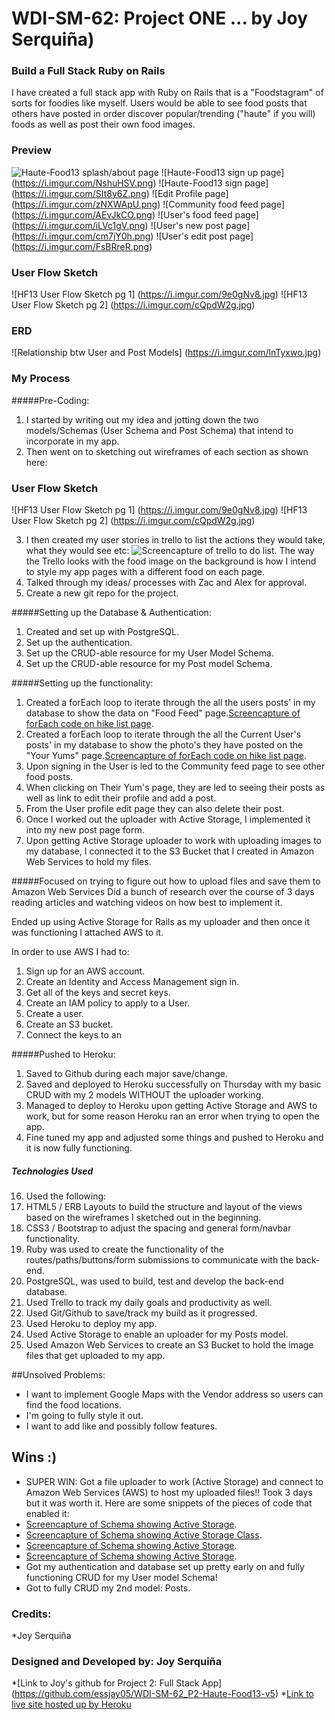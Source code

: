 # WDI-SM-62: Project ONE ... by Joy Serquiña)
### Build a Full Stack Ruby on Rails
I have created a full stack app with Ruby on Rails that is a "Foodstagram" of sorts for foodies like myself. Users would be able to see food posts that others have posted in order discover popular/trending ("haute" if you will) foods as well as post their own food images.



### Preview
![Haute-Food13 splash/about page](https://i.imgur.com/8RTwrml.png)
![Haute-Food13 sign up page] (https://i.imgur.com/NshuHSV.png)
![Haute-Food13 sign  page] (https://i.imgur.com/SIt8y6Z.png)
![Edit Profile page] (https://i.imgur.com/zNXWApU.png)
![Community food feed page] (https://i.imgur.com/AEvJkCO.png)
![User's food feed page] (https://i.imgur.com/iLVc1gV.png)
![User's new post page] (https://i.imgur.com/cm7jY0h.png)
![User's edit post page] (https://i.imgur.com/FsBRreR.png)


### User Flow Sketch
![HF13 User Flow Sketch pg 1] (https://i.imgur.com/9e0gNv8.jpg)
![HF13 User Flow Sketch pg 2] (https://i.imgur.com/cQpdW2g.jpg)


### ERD

![Relationship btw User and Post Models] (https://i.imgur.com/lnTyxwo.jpg)


### My Process
#####Pre-Coding:
1. I started by writing out my idea and jotting down the two models/Schemas (User Schema and Post Schema) that intend to incorporate in my app. 
2. Then went on to sketching out wireframes of each section as shown here:
### User Flow Sketch
![HF13 User Flow Sketch pg 1] (https://i.imgur.com/9e0gNv8.jpg)
![HF13 User Flow Sketch pg 2] (https://i.imgur.com/cQpdW2g.jpg)

3. I then created my user stories in trello to list the actions they would take, what they would see etc: ![Screencapture of trello to do list](https://i.imgur.com/SFJ3lma.png). The way the Trello looks with the food image on the background is how I intend to style my app pages with a different food on each page.
5. Talked through my ideas/ processes with Zac and Alex for approval.
6. Create a new git repo for the project.

#####Setting up the Database & Authentication:
1. Created and set up with PostgreSQL.
2. Set up the authentication.
3. Set up the CRUD-able resource for my User Model Schema.
4. Set up the CRUD-able resource for my Post model Schema.


#####Setting up the functionality:
1. Created a forEach loop to iterate through the all the users posts' in my database to show the data on "Food Feed" page.[Screencapture of forEach code on hike list page](https://i.imgur.com/6WwNmeE.png).
2. Created a forEach loop to iterate through the all the Current User's posts' in my database to show the photo's they have posted on the "Your Yums" page.[Screencapture of forEach code on hike list page](https://i.imgur.com/4N8nhYr.png).
3. Upon signing in the User is led to the Community feed page to see other food posts.
4. When clicking on Their Yum's page, they are led to seeing their posts as well as link to edit their profile and add a post.
5. From the User profile edit page they can also delete their post.
6. Once I worked out the uploader with Active Storage, I implemented it into my new post page form.
7. Upon getting Active Storage uploader to work with uploading images to my database, I connected it to the S3 Bucket that I created in Amazon Web Services to hold my files.

#####Focused on trying to figure out how to upload files and save them to Amazon Web Services
Did a bunch of research over the course of 3 days reading articles and watching videos on how best to implement it.

Ended up using Active Storage for Rails as my uploader and then once it was functioning I attached AWS to it.

In order to use AWS I had to: 
1. Sign up for an AWS account.
2. Create an Identity and Access Management sign in.
3. Get all of the keys and secret keys.
4. Create an IAM policy to apply to a User.
5. Create a user.
6. Create an S3 bucket.
7. Connect the keys to an 

#####Pushed to Heroku:
1. Saved to Github during each major save/change.
2. Saved and deployed to Heroku successfully on Thursday with my basic CRUD with my 2 models WITHOUT the uploader working.
3. Managed to deploy to Heroku upon getting Active Storage and AWS to work, but for some reason Heroku ran an error when trying to open the app.
4. Fine tuned my app and adjusted some things and pushed to Heroku and it is now fully functioning.

##### Technologies Used
16. Used the following:
17. HTML5 / ERB Layouts to build the structure and layout of the views based on the wireframes I sketched out in the beginning.
18. CSS3 / Bootstrap to adjust the spacing and general form/navbar functionality.
19. Ruby was used to create the functionality of the routes/paths/buttons/form submissions to communicate with the back-end. 
20. PostgreSQL, was used to build, test and develop the back-end database.
21. Used Trello to track my daily goals and productivity as well.
22. Used Git/Github to save/track my build as it progressed.
23. Used Heroku to deploy my app.
24. Used Active Storage to enable an uploader for my Posts model.
25. Used Amazon Web Services to create an S3 Bucket to hold the image files that get uploaded to my app.



##Unsolved Problems:
* I want to implement Google Maps with the Vendor address so users can find the food locations.
* I'm going to fully style it out.
* I want to add like and possibly follow features.

## Wins :)
* SUPER WIN: Got a file uploader to work (Active Storage) and connect to Amazon Web Services (AWS) to host my uploaded files!! Took 3 days but it was worth it. Here are some snippets of the pieces of code that enabled it: 
* [Screencapture of Schema showing Active Storage](https://i.imgur.com/ahsDHGH.png).
* [Screencapture of Schema showing Active Storage Class](https://i.imgur.com/U0KQYL4.png).
* [Screencapture of Schema showing Active Storage](https://i.imgur.com/Q1LqKYK.png).
* [Screencapture of Schema showing Active Storage](https://i.imgur.com/h9VMYNk.png).
* Got my authentication and database set up pretty early on and fully functioning CRUD for my User model Schema!
* Got to fully CRUD my 2nd model: Posts.

### Credits:
*Joy Serquiña

### Designed and Developed by: Joy Serquiña 
*[Link to Joy's github for Project 2: Full Stack App] (https://github.com/essjay05/WDI-SM-62_P2-Haute-Food13-v5)
*[Link to live site hosted up by Heroku](https://nameless-eyrie-14279.herokuapp.com/)



